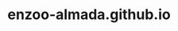 # enzoo-almada.github.io
<!DOCTYPE html>
<html lang="pt-BR">

<head>
    <meta charset="utf-8" />
    <meta name="viewport" content="width=device-width,initial-scale=1" />
    <title>Coração "I love you" - Canvas</title>
    <style>
        :root {
            --bg: #000;
            --text-color: #ea80b0;
        }

        html,
        body {
            height: 100%;
            margin: 0;
            background: var(--bg);
            -webkit-font-smoothing: antialiased;
            -moz-osx-font-smoothing: grayscale;
            display: flex;
            align-items: center;
            justify-content: center;
            overflow: hidden;
        }

        #container {
            width: 100%;
            height: 100vh;
            display: flex;
            align-items: center;
            justify-content: center;
            position: relative;
        }

        canvas {
            max-width: 100%;
            max-height: 100%;
            display: block;
        }

        /* Legenda (opcional) */
        .hint {
            position: absolute;
            bottom: 24px;
            left: 50%;
            transform: translateX(-50%);
            color: #fff4;
            font-family: system-ui, -apple-system, "Segoe UI", Roboto, "Helvetica Neue", Arial;
            font-size: 13px;
            pointer-events: none;
        }
    </style>
</head>

<body>
    <div id="container">
        <canvas id="c"></canvas>
        <div class="hint">Clique/tocar para alternar pulsação</div>
    </div>

    <script>
        /*
          Canvas heart made of repeated text "I love you".
          - Precompute positions using parametric heart curve.
          - Animate rotation + small horizontal oscillation + pulsation toggle.
          - Use devicePixelRatio for crisp rendering.
        */

        const canvas = document.getElementById('c');
        const ctx = canvas.getContext('2d');

        let DPR = Math.max(1, window.devicePixelRatio || 1);

        function resizeCanvas() {
            const rect = canvas.getBoundingClientRect();
            canvas.width = Math.round(rect.width * DPR);
            canvas.height = Math.round(rect.height * DPR);
            canvas.style.width = rect.width + 'px';
            canvas.style.height = rect.height + 'px';
            ctx.setTransform(DPR, 0, 0, DPR, 0, 0);
        }
        function fitFullScreen() {
            canvas.style.width = window.innerWidth + 'px';
            canvas.style.height = window.innerHeight + 'px';
            resizeCanvas();
        }

        fitFullScreen();
        window.addEventListener('resize', () => {
            DPR = Math.max(1, window.devicePixelRatio || 1);
            fitFullScreen();
        });

        // --- Parameters ---
        const TEXT = "I love you";
        const COUNT = 160;          // number of text items (lower = faster)
        const SCALE = 9;            // scale to enlarge heart shape
        const CENTER = { x: 0, y: 0 };
        const baseFontSize = 14;    // px (will be multiplied by DPR scaling in canvas render)
        const color = '#ea80b0';
        const glowColor = 'rgba(255,255,255,0.25)';

        let items = []; // will hold {x,y,angle,dist,phase,scale,alpha}
        let time = 0;
        let rotating = true;
        let pulse = true;
        let last = performance.now();

        // Parametric heart function (classic)
        function heartPoint(t) {
            // t in [0, 2π]
            const x = 16 * Math.pow(Math.sin(t), 3);
            const y = 13 * Math.cos(t) - 5 * Math.cos(2 * t) - 2 * Math.cos(3 * t) - Math.cos(4 * t);
            return { x, y: -y }; // invert y to have heart pointing up
        }

        // Precompute positions (uniformly sample t)
        function buildItems() {
            items = [];
            for (let i = 0; i < COUNT; i++) {
                // sample t from 0..2π
                const t = (i / COUNT) * Math.PI * 2;
                const p = heartPoint(t);
                // Add a tiny random radius jitter so texts don't overlap exactly
                const jitter = (Math.random() - 0.5) * 0.6;
                const x = p.x + jitter;
                const y = p.y + jitter;

                // Determine angle to rotate the text slightly to tangent direction
                // numeric derivative to compute approximate tangent
                const dt = 0.0001;
                const p2 = heartPoint(t + dt);
                const tangentAngle = Math.atan2(p2.y - p.y, p2.x - p.x);

                // distance from center for depth effect
                const dist = Math.hypot(p.x, p.y);

                items.push({
                    x, y,
                    angle: tangentAngle,
                    dist,
                    // each item has its own animation phase to slightly oscillate
                    phase: Math.random() * Math.PI * 2,
                    scale: 1 - (dist / 30) * 0.25 + (Math.random() - 0.5) * 0.06,
                    alpha: 0.85 + (Math.random() * 0.15)
                });
            }
        }

        // map heart coordinates to canvas pixel coords
        function mapToCanvas(p, width, height) {
            // center and scale
            const cx = width / 2;
            const cy = height / 2;
            // We scale heart to fit canvas
            const scale = Math.min(width, height) / (SCALE * 10); // empirical
            return {
                x: cx + p.x * scale,
                y: cy + p.y * scale
            };
        }

        // draw frame
        function draw(now) {
            const dt = (now - last) / 1000;
            last = now;
            time += dt;

            // clear
            ctx.clearRect(0, 0, canvas.width, canvas.height);

            // subtle background glow (optional)
            // ctx.fillStyle = 'rgba(0,0,0,0.0)';
            // ctx.fillRect(0,0,canvas.width, canvas.height);

            const w = canvas.width / DPR;
            const h = canvas.height / DPR;

            // global rotation slowly
            const globalRot = rotating ? (time * 12 * Math.PI / 180) : 0; // radians

            // pulse factor [0.95 .. 1.05]
            const pulseFactor = pulse ? (1 + 0.06 * Math.sin(time * 2.5)) : 1;

            // draw items sorted by dist so further items render first (optional depth)
            const sorted = items.slice().sort((a, b) => a.dist - b.dist);

            // draw each text
            ctx.textAlign = 'center';
            ctx.textBaseline = 'middle';
            for (let i = 0; i < sorted.length; i++) {
                const it = sorted[i];

                // base mapped pos
                const mapped = mapToCanvas({ x: it.x, y: it.y }, w, h);

                // small horizontal wobble per item
                const wobble = Math.sin(time * 2 + it.phase) * (2 + it.dist * 0.04);

                // depth affect z-scale and alpha
                const depthScale = 1 - (it.dist / 40) * 0.08;
                const finalScale = it.scale * depthScale * pulseFactor;

                const x = mapped.x + wobble;
                const y = mapped.y + Math.cos(time + it.phase) * 1.5;

                // font size adjusted by DPR and finalScale
                const fontPx = Math.max(8, baseFontSize * finalScale);
                ctx.font = `${fontPx}px monospace`;

                // glow (soft white)
                ctx.save();

                // apply global rotation around center to get 3D-rotating look
                ctx.translate(w / 2, h / 2);
                ctx.rotate(globalRot * (0.8 + it.dist * 0.002)); // slight diff by distance
                ctx.translate(-w / 2, -h / 2);

                // outer glow
                ctx.shadowColor = glowColor;
                ctx.shadowBlur = 10 + (1 - it.dist / 40) * 8;
                ctx.fillStyle = color;
                ctx.globalAlpha = Math.min(1, it.alpha);

                // rotate each text slightly along tangent
                ctx.translate(x, y);
                ctx.rotate(it.angle * 0.8 + Math.sin(time + it.phase) * 0.07);
                ctx.fillText(TEXT, 0, 0);

                // subtle brighter center (duplicate draw with less blur)
                ctx.shadowBlur = 2;
                ctx.globalAlpha = 0.6 * it.alpha;
                ctx.fillText(TEXT, 0, 0);

                ctx.restore();
            }

            // loop
            requestAnimationFrame(draw);
        }

        // initialize
        function init() {
            buildItems();
            fitFullScreen();
            last = performance.now();
            requestAnimationFrame(draw);
        }

        // toggle pulse on click/tap
        canvas.addEventListener('click', () => pulse = !pulse);
        canvas.addEventListener('touchstart', () => pulse = !pulse, { passive: true });

        // start
        init();

    </script>
</body>

</html>
